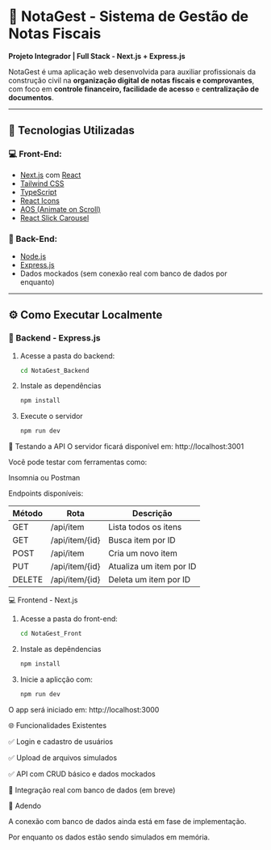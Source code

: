 # 🧾 NotaGest - Sistema de Gestão de Notas Fiscais

**Projeto Integrador | Full Stack - Next.js + Express.js**

NotaGest é uma aplicação web desenvolvida para auxiliar profissionais da construção civil na **organização digital de notas fiscais e comprovantes**, com foco em **controle financeiro, facilidade de acesso** e **centralização de documentos**.

---

## 🚀 Tecnologias Utilizadas

### 💻 Front-End:
- [Next.js](https://nextjs.org/) com [React](https://reactjs.org/)
- [Tailwind CSS](https://tailwindcss.com/)
- [TypeScript](https://www.typescriptlang.org/)
- [React Icons](https://react-icons.github.io/react-icons/)
- [AOS (Animate on Scroll)](https://michalsnik.github.io/aos/)
- [React Slick Carousel](https://react-slick.neostack.com/)

### 🔧 Back-End:
- [Node.js](https://nodejs.org/)
- [Express.js](https://expressjs.com/)
- Dados mockados (sem conexão real com banco de dados por enquanto)

---

## ⚙️ Como Executar Localmente

### 🔧 Backend - Express.js

1. Acesse a pasta do backend:
   ```bash
   cd NotaGest_Backend
2. Instale as dependências
      ```bash
   npm install
3. Execute o servidor
      ```bash
   npm run dev

🧪 Testando a API
O servidor ficará disponível em: http://localhost:3001

Você pode testar com ferramentas como:

Insomnia ou Postman

Endpoints disponíveis:

| Método  | Rota            | Descrição                   |
|---------|-----------------|-----------------------------|
| GET     | /api/item       | Lista todos os itens        |
| GET     | /api/item/{id}  | Busca item por ID           |
| POST    | /api/item       | Cria um novo item           |
| PUT     | /api/item/{id}  | Atualiza um item por ID     |
| DELETE  | /api/item/{id}  | Deleta um item por ID       |

💻 Frontend - Next.js

1. Acesse a pasta do front-end:
      ```bash
   cd NotaGest_Front
      
2. Instale as depêndencias
      ```bash
   npm install
      
3. Inicie a aplicção com:
      ```bash
   npm run dev

O app será iniciado em: http://localhost:3000

🌐 Funcionalidades Existentes

✅ Login e cadastro de usuários

✅ Upload de arquivos simulados

✅ API com CRUD básico e dados mockados

🚧 Integração real com banco de dados (em breve)


📌 Adendo

A conexão com banco de dados ainda está em fase de implementação.

Por enquanto os dados estão sendo simulados em memória.
